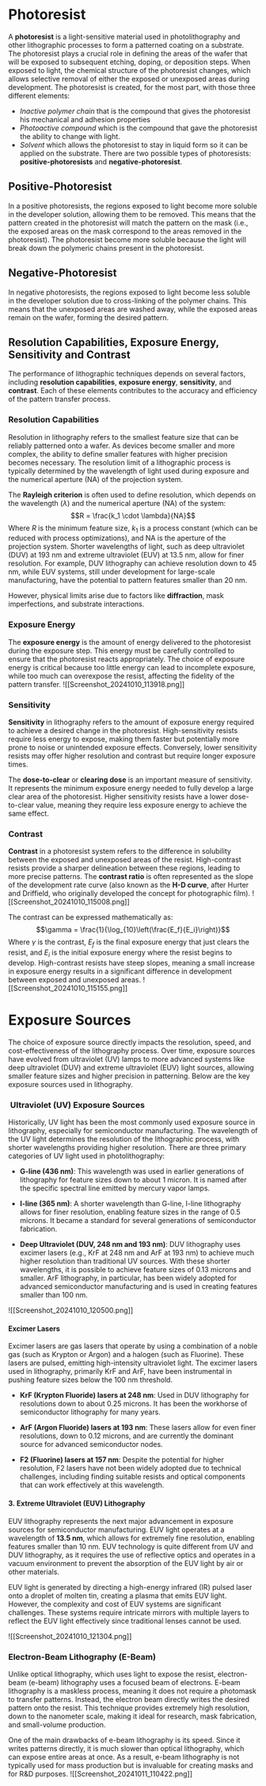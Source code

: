 # Photoresist

A **photoresist** is a light-sensitive material used in photolithography and other lithographic processes to form a patterned coating on a substrate. The photoresist plays a crucial role in defining the areas of the wafer that will be exposed to subsequent etching, doping, or deposition steps. When exposed to light, the chemical structure of the photoresist changes, which allows selective removal of either the exposed or unexposed areas during development. 
The photoresist is created, for the most part, with those three different elements:
- *Inactive polymer chain* that is the compound that gives the photoresist his mechanical and adhesion properties
- *Photoactive compound* which is the compound that gave the photoresist the ability to change with light.
- *Solvent* which allows the photoresist to stay in liquid form so it can be applied on the substrate.
There are two possible types of photoresists: **positive-photoresists** and **negative-photoresist**.
## Positive-Photoresist

In a positive photoresists, the regions exposed to light become more soluble in the developer solution, allowing them to be removed. This means that the pattern created in the photoresist will match the pattern on the mask (i.e., the exposed areas on the mask correspond to the areas removed in the photoresist). The photoresist become more soluble because the light will break down the polymeric chains present in the photoresist.

## Negative-Photoresist

In negative photoresists, the regions exposed to light become less soluble in the developer solution due to cross-linking of the polymer chains. This means that the unexposed areas are washed away, while the exposed areas remain on the wafer, forming the desired pattern.

## Resolution Capabilities, Exposure Energy, Sensitivity and Contrast

The performance of lithographic techniques depends on several factors, including **resolution capabilities**, **exposure energy**, **sensitivity**, and **contrast**. Each of these elements contributes to the accuracy and efficiency of the pattern transfer process.
### Resolution Capabilities

Resolution in lithography refers to the smallest feature size that can be reliably patterned onto a wafer. As devices become smaller and more complex, the ability to define smaller features with higher precision becomes necessary. The resolution limit of a lithographic process is typically determined by the wavelength of light used during exposure and the numerical aperture (NA) of the projection system.

The **Rayleigh criterion** is often used to define resolution, which depends on the wavelength ($\lambda$) and the numerical aperture (NA) of the system:
$$R = \frac{k_1 \cdot \lambda}{NA}$$
Where $R$ is the minimum feature size, $k_1$ is a process constant (which can be reduced with process optimizations), and NA is the aperture of the projection system. Shorter wavelengths of light, such as deep ultraviolet (DUV) at 193 nm and extreme ultraviolet (EUV) at 13.5 nm, allow for finer resolution. For example, DUV lithography can achieve resolution down to 45 nm, while EUV systems, still under development for large-scale manufacturing, have the potential to pattern features smaller than 20 nm.

However, physical limits arise due to factors like **diffraction**, mask imperfections, and substrate interactions. 
### Exposure Energy

The **exposure energy** is the amount of energy delivered to the photoresist during the exposure step. This energy must be carefully controlled to ensure that the photoresist reacts appropriately. 
The choice of exposure energy is critical because too little energy can lead to incomplete exposure, while too much can overexpose the resist, affecting the fidelity of the pattern transfer.
![[Screenshot_20241010_113918.png]]
### Sensitivity

**Sensitivity** in lithography refers to the amount of exposure energy required to achieve a desired change in the photoresist. High-sensitivity resists require less energy to expose, making them faster but potentially more prone to noise or unintended exposure effects. Conversely, lower sensitivity resists may offer higher resolution and contrast but require longer exposure times.

The **dose-to-clear** or **clearing dose** is an important measure of sensitivity. It represents the minimum exposure energy needed to fully develop a large clear area of the photoresist. Higher sensitivity resists have a lower dose-to-clear value, meaning they require less exposure energy to achieve the same effect.
### Contrast

**Contrast** in a photoresist system refers to the difference in solubility between the exposed and unexposed areas of the resist. High-contrast resists provide a sharper delineation between these regions, leading to more precise patterns. The **contrast ratio** is often represented as the slope of the development rate curve (also known as the **H-D curve**, after Hurter and Driffield, who originally developed the concept for photographic film).
![[Screenshot_20241010_115008.png]]

The contrast can be expressed mathematically as:
$$\gamma = \frac{1}{\log_{10}\left(\frac{E_f}{E_i}\right)}$$
Where $\gamma$ is the contrast, $E_f$ is the final exposure energy that just clears the resist, and $E_i$ is the initial exposure energy where the resist begins to develop. High-contrast resists have steep slopes, meaning a small increase in exposure energy results in a significant difference in development between exposed and unexposed areas.
![[Screenshot_20241010_115155.png]]

# Exposure Sources
The choice of exposure source directly impacts the resolution, speed, and cost-effectiveness of the lithography process. Over time, exposure sources have evolved from ultraviolet (UV) lamps to more advanced systems like deep ultraviolet (DUV) and extreme ultraviolet (EUV) light sources, allowing smaller feature sizes and higher precision in patterning. Below are the key exposure sources used in lithography.
###  Ultraviolet (UV) Exposure Sources

Historically, UV light has been the most commonly used exposure source in lithography, especially for semiconductor manufacturing. The wavelength of the UV light determines the resolution of the lithographic process, with shorter wavelengths providing higher resolution. There are three primary categories of UV light used in photolithography:

- **G-line (436 nm)**: This wavelength was used in earlier generations of lithography for feature sizes down to about 1 micron. It is named after the specific spectral line emitted by mercury vapor lamps.
    
- **I-line (365 nm)**: A shorter wavelength than G-line, I-line lithography allows for finer resolution, enabling feature sizes in the range of 0.5 microns. It became a standard for several generations of semiconductor fabrication.
    
- **Deep Ultraviolet (DUV, 248 nm and 193 nm)**: DUV lithography uses excimer lasers (e.g., KrF at 248 nm and ArF at 193 nm) to achieve much higher resolution than traditional UV sources. With these shorter wavelengths, it is possible to achieve feature sizes of 0.13 microns and smaller. ArF lithography, in particular, has been widely adopted for advanced semiconductor manufacturing and is used in creating features smaller than 100 nm.
    
![[Screenshot_20241010_120500.png]]

#### Excimer Lasers

Excimer lasers are gas lasers that operate by using a combination of a noble gas (such as Krypton or Argon) and a halogen (such as Fluorine). These lasers are pulsed, emitting high-intensity ultraviolet light. The excimer lasers used in lithography, primarily KrF and ArF, have been instrumental in pushing feature sizes below the 100 nm threshold.

- **KrF (Krypton Fluoride) lasers at 248 nm**: Used in DUV lithography for resolutions down to about 0.25 microns. It has been the workhorse of semiconductor lithography for many years.
    
- **ArF (Argon Fluoride) lasers at 193 nm**: These lasers allow for even finer resolutions, down to 0.12 microns, and are currently the dominant source for advanced semiconductor nodes.
    
- **F2 (Fluorine) lasers at 157 nm**: Despite the potential for higher resolution, F2 lasers have not been widely adopted due to technical challenges, including finding suitable resists and optical components that can work effectively at this wavelength.
    

#### 3. **Extreme Ultraviolet (EUV) Lithography**

EUV lithography represents the next major advancement in exposure sources for semiconductor manufacturing. EUV light operates at a wavelength of **13.5 nm**, which allows for extremely fine resolution, enabling features smaller than 10 nm. EUV technology is quite different from UV and DUV lithography, as it requires the use of reflective optics and operates in a vacuum environment to prevent the absorption of the EUV light by air or other materials.

EUV light is generated by directing a high-energy infrared (IR) pulsed laser onto a droplet of molten tin, creating a plasma that emits EUV light. However, the complexity and cost of EUV systems are significant challenges. These systems require intricate mirrors with multiple layers to reflect the EUV light effectively since traditional lenses cannot be used.

![[Screenshot_20241010_121304.png]]
### Electron-Beam Lithography (E-Beam)

Unlike optical lithography, which uses light to expose the resist, electron-beam (e-beam) lithography uses a focused beam of electrons. E-beam lithography is a maskless process, meaning it does not require a photomask to transfer patterns. Instead, the electron beam directly writes the desired pattern onto the resist. This technique provides extremely high resolution, down to the nanometer scale, making it ideal for research, mask fabrication, and small-volume production.

One of the main drawbacks of e-beam lithography is its speed. Since it writes patterns directly, it is much slower than optical lithography, which can expose entire areas at once. As a result, e-beam lithography is not typically used for mass production but is invaluable for creating masks and for R&D purposes.
![[Screenshot_20241011_110422.png]]
